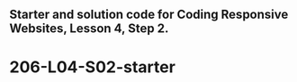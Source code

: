 ## Starter and solution code for Coding Responsive Websites, Lesson 4, Step 2.
# 206-L04-S02-starter
